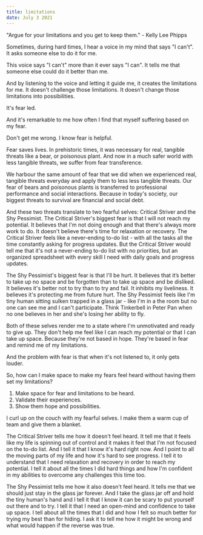 ```yaml
---
title: limitations
date: July 3 2021
---
```


"Argue for your limitations and you get to keep them." - Kelly Lee Phipps

Sometimes, during hard times, I hear a voice in my mind that says "I can't". It asks someone else to do it for me. 

This voice says "I can't" more than it ever says "I can". It tells me that someone else could do it better than me. 

And by listening to the voice and letting it guide me, it creates the limitations for me. It doesn't challenge those limitations. It doesn't change those limitations into possibilities. 

It's fear led. 

And it's remarkable to me how often I find that myself suffering based on my fear. 

Don't get me wrong. I know fear is helpful. 

Fear saves lives. In prehistoric times, it was necessary for real, tangible threats like a bear, or poisonous plant. And now in a much safer world with less tangible threats, we suffer from fear transference.

We harbour the same amount of fear that we did when we experienced real, tangible threats everyday and apply them to less less tangible threats. Our fear of bears and poisonous plants is transferred to professional performance and social interactions. Because in today's society, our biggest threats to survival are financial and social debt. 

And these two threats translate to two fearful selves: Critical Striver and the Shy Pessimist. The Critical Striver's biggest fear is that I will not reach my potential. It believes that I'm not doing enough and that there's always more work to do. It doesn't believe there's time for relaxation or recovery. The Critical Striver feels like a never-ending to-do list - with all the tasks all the time constantly asking for progress updates. But the Critical Striver would tell me that it's not a never-ending to-do list with no priorities, but an organized spreadsheet with every skill I need with daily goals and progress updates.

The Shy Pessimist's biggest fear is that I'll be hurt. It believes that it’s better to take up no space and be forgotten than to take up space and be disliked. It believes it's better not to try than to try and fail. It inhibits my liveliness. It believes it's protecting me from future hurt. The Shy Pessimist feels like I'm tiny human sitting sulken trapped in a glass jar - like I'm in a the room but no one can see me and I can't participate. Think Tinkerbell in Peter Pan when no one believes in her and she's losing her ability to fly.

Both of these selves render me to a state where I'm unmotivated and ready to give up. They don't help me feel like I can reach my potential or that I can take up space. Because they're not based in hope. They're based in fear and remind me of my limitations.

And the problem with fear is that when it's not listened to, it only gets louder.

So, how can I make space to make my fears feel heard without having them set my limitations?

1. Make space for fear and limitations to be heard.
2. Validate their experiences. 
3. Show them hope and possibilities.

I curl up on the couch with my fearful selves. I make them a warm cup of team and give them a blanket. 

The Critical Striver tells me how it doesn't feel heard. It tell me that it feels like my life is spinning out of control and it makes it feel that I'm not focused on the to-do list. And I tell it that I know it's hard right now. And I point to all the moving parts of my life and how it's hard to see progress. I tell it to understand that I need relaxation and recovery in order to reach my potential. I tell it about all the times I did hard things and how I'm confident in my abilities to overcome any challenges this time too.

The Shy Pessimist tells me how it also doesn't feel heard. It tells me that we should just stay in the glass jar forever. And I take the glass jar off and hold the tiny human's hand and I tell it that I know it can be scary to put yourself out there and to try. I tell it that I need an open-mind and confidence to take up space. I tell about all the times that I did and how I felt so much better for trying my best than for hiding. I ask it to tell me how it might be wrong and what would happen if the reverse was true. 